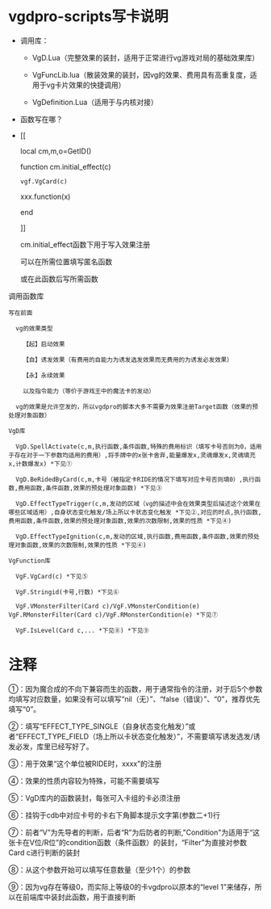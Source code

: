 # vgdpro-scripts写卡说明

  * 调用库：
  
    * VgD.Lua（完整效果的装封，适用于正常进行vg游戏对局的基础效果库）
    
    * VgFuncLib.lua（散装效果的装封，因vg的效果、费用具有高重复度，适用于vg卡片效果的快捷调用）
    
    * VgDefinition.Lua（适用于与内核对接）
    
  * 函数写在哪？
  
  * [[
    
    local cm,m,o=GetID()
    
    function cm.initial_effect(c)
    
    	vgf.VgCard(c)
     
      xxx.function(x)
      
    end
    
    ]]
    
    cm.initial_effect函数下用于写入效果注册
    
    可以在所需位置填写匿名函数
    
    或在此函数后写所需函数
    
  调用函数库
  
    写在前面
    
      vg的效果类型
      
        【起】启动效果
        
        【自】诱发效果（有费用的自能力为诱发选发效果而无费用的为诱发必发效果）
        
        【永】永续效果
        
        以及指令能力（等价于游戏王中的魔法卡的发动）
        
      vg的效果是允许空发的，所以vgdpro的脚本大多不需要为效果注册Target函数（效果的预处理对象函数）
      
    VgD库
    
      VgD.SpellActivate(c,m,执行函数,条件函数,特殊的费用标识（填写卡号否则为0，适用于存在对于一下参数均适用的费用）,将手牌中的x张卡舍弃,能量爆发x,灵魂爆发x,灵魂填充x,计数爆发x) *下见①
      
      VgD.BeRidedByCard(c,m,卡号（被指定卡RIDE的情况下填写对应卡号否则填0）,执行函数,费用函数,条件函数,效果的预处理对象函数) *下见③
      
      VgD.EffectTypeTrigger(c,m,发动的区域（vg的描述中会在效果类型后描述这个效果在哪些区域适用）,自身状态变化触发/场上所以卡状态变化触发 *下见②,对应的时点,执行函数,费用函数,条件函数,效果的预处理对象函数,效果的次数限制,效果的性质 *下见④)
      
      VgD.EffectTypeIgnition(c,m,发动的区域,执行函数,费用函数,条件函数,效果的预处理对象函数,效果的次数限制,效果的性质 *下见④)
      
    VgFunction库
    
      VgF.VgCard(c) *下见⑤
      
      VgF.Stringid(卡号,行数) *下见⑥
      
      VgF.VMonsterFilter(Card c)/VgF.VMonsterCondition(e)  VgF.RMonsterFilter(Card c)/VgF.RMonsterCondition(e) *下见⑦
      
      VgF.IsLevel(Card c,... *下见⑧) *下见⑨
      
# 注释

  ①：因为魔合成的不向下兼容而生的函数，用于通常指令的注册，对于后5个参数均填写对应数量，如果没有可以填写“nil（无）”、“false（错误）”、“0”，推荐优先填写“0”。
  
  ②：填写“EFFECT_TYPE_SINGLE（自身状态变化触发）”或者“EFFECT_TYPE_FIELD（场上所以卡状态变化触发）”，不需要填写诱发选发/诱发必发，库里已经写好了。
  
  ③：用于效果“这个单位被RIDE时，xxxx”的注册
  
  ④：效果的性质内容较为特殊，可能不需要填写
  
  ⑤：VgD库内的函数装封，每张可入卡组的卡必须注册
  
  ⑥：挂钩于cdb中对应卡号的卡右下角脚本提示文字第(参数二+1)行
  
  ⑦：前者“V”为先导者的判断，后者“R”为后防者的判断,"Condition"为适用于“这张卡在V位/R位”的condition函数（条件函数）的装封，“Filter”为直接对参数Card c进行判断的装封
  
  ⑧：从这个参数开始可以填写任意数量（至少1个）的参数
  
  ⑨：因为vg存在等级0，而实际上等级0的卡vgdpro以原本的“level 1”来储存，所以在前端库中装封此函数，用于直接判断
  
